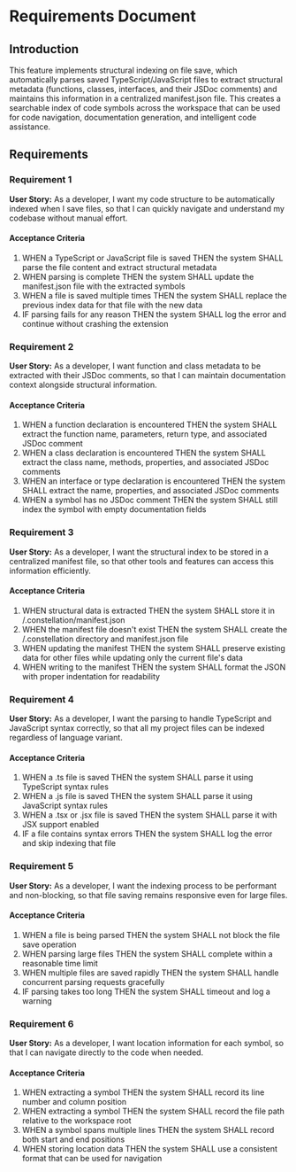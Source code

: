 # Requirements Document

## Introduction

This feature implements structural indexing on file save, which automatically parses saved TypeScript/JavaScript files to extract structural metadata (functions, classes, interfaces, and their JSDoc comments) and maintains this information in a centralized manifest.json file. This creates a searchable index of code symbols across the workspace that can be used for code navigation, documentation generation, and intelligent code assistance.

## Requirements

### Requirement 1

**User Story:** As a developer, I want my code structure to be automatically indexed when I save files, so that I can quickly navigate and understand my codebase without manual effort.

#### Acceptance Criteria

1. WHEN a TypeScript or JavaScript file is saved THEN the system SHALL parse the file content and extract structural metadata
2. WHEN parsing is complete THEN the system SHALL update the manifest.json file with the extracted symbols
3. WHEN a file is saved multiple times THEN the system SHALL replace the previous index data for that file with the new data
4. IF parsing fails for any reason THEN the system SHALL log the error and continue without crashing the extension

### Requirement 2

**User Story:** As a developer, I want function and class metadata to be extracted with their JSDoc comments, so that I can maintain documentation context alongside structural information.

#### Acceptance Criteria

1. WHEN a function declaration is encountered THEN the system SHALL extract the function name, parameters, return type, and associated JSDoc comment
2. WHEN a class declaration is encountered THEN the system SHALL extract the class name, methods, properties, and associated JSDoc comments
3. WHEN an interface or type declaration is encountered THEN the system SHALL extract the name, properties, and associated JSDoc comments
4. WHEN a symbol has no JSDoc comment THEN the system SHALL still index the symbol with empty documentation fields

### Requirement 3

**User Story:** As a developer, I want the structural index to be stored in a centralized manifest file, so that other tools and features can access this information efficiently.

#### Acceptance Criteria

1. WHEN structural data is extracted THEN the system SHALL store it in /.constellation/manifest.json
2. WHEN the manifest file doesn't exist THEN the system SHALL create the /.constellation directory and manifest.json file
3. WHEN updating the manifest THEN the system SHALL preserve existing data for other files while updating only the current file's data
4. WHEN writing to the manifest THEN the system SHALL format the JSON with proper indentation for readability

### Requirement 4

**User Story:** As a developer, I want the parsing to handle TypeScript and JavaScript syntax correctly, so that all my project files can be indexed regardless of language variant.

#### Acceptance Criteria

1. WHEN a .ts file is saved THEN the system SHALL parse it using TypeScript syntax rules
2. WHEN a .js file is saved THEN the system SHALL parse it using JavaScript syntax rules
3. WHEN a .tsx or .jsx file is saved THEN the system SHALL parse it with JSX support enabled
4. IF a file contains syntax errors THEN the system SHALL log the error and skip indexing that file

### Requirement 5

**User Story:** As a developer, I want the indexing process to be performant and non-blocking, so that file saving remains responsive even for large files.

#### Acceptance Criteria

1. WHEN a file is being parsed THEN the system SHALL not block the file save operation
2. WHEN parsing large files THEN the system SHALL complete within a reasonable time limit
3. WHEN multiple files are saved rapidly THEN the system SHALL handle concurrent parsing requests gracefully
4. IF parsing takes too long THEN the system SHALL timeout and log a warning

### Requirement 6

**User Story:** As a developer, I want location information for each symbol, so that I can navigate directly to the code when needed.

#### Acceptance Criteria

1. WHEN extracting a symbol THEN the system SHALL record its line number and column position
2. WHEN extracting a symbol THEN the system SHALL record the file path relative to the workspace root
3. WHEN a symbol spans multiple lines THEN the system SHALL record both start and end positions
4. WHEN storing location data THEN the system SHALL use a consistent format that can be used for navigation